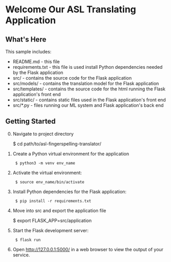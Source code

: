 Welcome Our ASL Translating Application
==============================================

What's Here
-----------

This sample includes:

* README.md - this file
* requirements.txt - this file is used install Python dependencies needed by the Flask application
* src/ - contains the source code for the Flask application
* src/models/ - contains the translation model for the Flask application
* src/templates/ - contains the source code for the html running the Flask application's front end
* src/static/ - contains static files used in the Flask application's front end
* src/*.py - files running our ML system and Flask application's back end

Getting Started
---------------

0. Navigate to project directory
	
	$ cd path/to/asl-fingerspelling-translator/

1. Create a Python virtual environment for the application

        $ python3 -m venv env_name

2. Activate the virtual environment:

        $ source env_name/bin/activate

3. Install Python dependencies for the Flask application:

        $ pip install -r requirements.txt

4. Move into src and export the application file

	$ export FLASK_APP=src/application

5. Start the Flask development server:

        $ flask run

6. Open http://127.0.0.1:5000/ in a web browser to view the output of your
   service.
